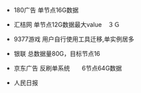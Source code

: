 * 180广告
单节点16G数据

* 汇桔网
  单节点12G数据最大value　３Ｇ

* 9377游戏
用户自行使用工具迁移,单实例居多

* 银联
总数据量80G，目标节点16

* 京东广告
  反刷单系统　　6节点64G数据

* 人民日报